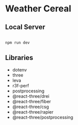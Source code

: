 # Weather Cereal

## Local Server

```

npm run dev

```

## Libraries

- dotenv
- three 
- leva
- r3f-perf
- postprocessing
- @react-three/drei
- @react-three/fiber
- @react-three/csg 
- @react-three/rapier
- @react-three/postprocessing




